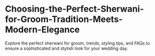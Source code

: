 # Choosing-the-Perfect-Sherwani-for-Groom-Tradition-Meets-Modern-Elegance
Explore the perfect sherwani for groom, trends, styling tips, and FAQs to ensure a sophisticated and stylish look for your wedding day.
